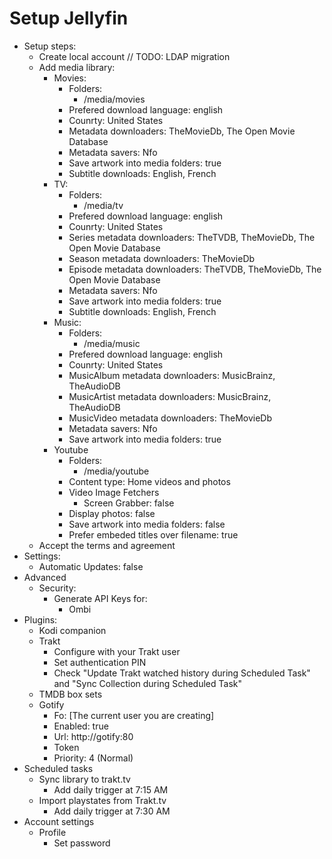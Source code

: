# Setup Jellyfin
- Setup steps:
  - Create local account // TODO: LDAP migration
  - Add media library:
    - Movies:
      - Folders:
        - /media/movies
      - Prefered download language: english
      - Counrty: United States
      - Metadata downloaders: TheMovieDb, The Open Movie Database
      - Metadata savers: Nfo
      - Save artwork into media folders: true
      - Subtitle downloads: English, French
    - TV:
      - Folders:
        - /media/tv
      - Prefered download language: english
      - Counrty: United States
      - Series metadata downloaders: TheTVDB, TheMovieDb, The Open Movie Database
      - Season metadata downloaders: TheMovieDb
      - Episode metadata downloaders: TheTVDB, TheMovieDb, The Open Movie Database
      - Metadata savers: Nfo
      - Save artwork into media folders: true
      - Subtitle downloads: English, French
    - Music:
      - Folders:
        - /media/music
      - Prefered download language: english
      - Counrty: United States
      - MusicAlbum metadata downloaders: MusicBrainz, TheAudioDB
      - MusicArtist metadata downloaders: MusicBrainz, TheAudioDB
      - MusicVideo metadata downloaders: TheMovieDb
      - Metadata savers: Nfo
      - Save artwork into media folders: true
    - Youtube
      - Folders:
        - /media/youtube
      - Content type: Home videos and photos
      - Video Image Fetchers
        - Screen Grabber: false
      - Display photos: false
      - Save artwork into media folders: false
      - Prefer embeded titles over filename: true
  - Accept the terms and agreement
- Settings:
  - Automatic Updates: false
- Advanced
  - Security:
    - Generate API Keys for:
      - Ombi
- Plugins:
  - Kodi companion
  - Trakt
    - Configure with your Trakt user
    - Set authentication PIN
    - Check "Update Trakt watched history during Scheduled Task" and "Sync Collection during Scheduled Task"
  - TMDB box sets
  - Gotify
    - Fo: [The current user you are creating]
    - Enabled: true
    - Url: http://gotify:80
    - Token
    - Priority: 4 (Normal)
- Scheduled tasks
  - Sync library to trakt.tv
    - Add daily trigger at 7:15 AM
  - Import playstates from Trakt.tv
      - Add daily trigger at 7:30 AM
- Account settings
  - Profile
    - Set password
